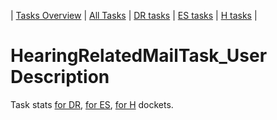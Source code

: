| [Tasks Overview](../tasks-overview.md) | [All Tasks](../alltasks.md) | [DR tasks](../docket-DR/tasklist.md) | [ES tasks](../docket-ES/tasklist.md) | [H tasks](../docket-H/tasklist.md) |

# HearingRelatedMailTask_User Description

Task stats [for DR](../docket-DR/HearingRelatedMailTask_User.md), [for ES](../docket-ES/HearingRelatedMailTask_User.md), [for H](../docket-H/HearingRelatedMailTask_User.md) dockets.

